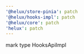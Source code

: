 ```yaml
---
'@helux/store-pinia': patch
'@helux/hooks-impl': patch
'@helux/core': patch
'helux': patch
---
```


mark type HooksApiImpl
